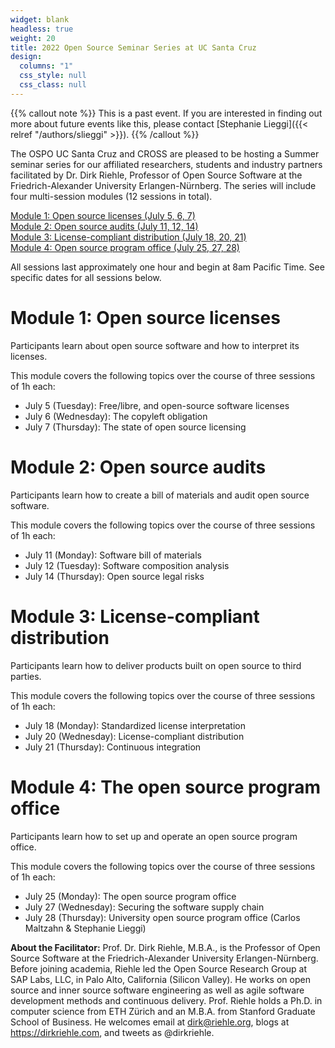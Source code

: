 ```yaml
---
widget: blank
headless: true
weight: 20
title: 2022 Open Source Seminar Series at UC Santa Cruz
design:
  columns: "1"
  css_style: null
  css_class: null
---
```


{{% callout note %}}
This is a past event. If you are interested in finding out more about future events like this, please contact [Stephanie Lieggi]({{< relref "/authors/slieggi" >}}).
{{% /callout %}}

The OSPO UC Santa Cruz and CROSS are pleased to be hosting a Summer seminar series for our affiliated researchers, students and industry partners facilitated by Dr. Dirk Riehle, Professor of Open Source Software at the Friedrich-Alexander University Erlangen-Nürnberg. The series will include four multi-session modules (12 sessions in total).

[Module 1: Open source licenses (July 5, 6, 7)](#module-1-open-source-licenses)  
[Module 2: Open source audits (July 11, 12, 14)](#module-2-open-source-audits)  
[Module 3: License-compliant distribution (July 18, 20, 21)](#module-3-license-compliant-distribution)  
[Module 4: Open source program office (July 25, 27, 28)](#module-4-the-open-source-program-office)  

All sessions last approximately one hour and begin at 8am Pacific Time. See specific dates for all sessions below.
 
# Module 1: Open source licenses

Participants learn about open source software and how to interpret its licenses.

This module covers the following topics over the course of three sessions of 1h each:

- July 5 (Tuesday): Free/libre, and open-source software licenses
- July 6 (Wednesday): The copyleft obligation
- July 7 (Thursday): The state of open source licensing

# Module 2: Open source audits

Participants learn how to create a bill of materials and audit open source software.

This module covers the following topics over the course of three sessions of 1h each:

- July 11 (Monday): Software bill of materials
- July 12 (Tuesday): Software composition analysis
- July 14 (Thursday): Open source legal risks

# Module 3: License-compliant distribution

Participants learn how to deliver products built on open source to third parties.

This module covers the following topics over the course of three sessions of 1h each:

- July 18 (Monday): Standardized license interpretation
- July 20 (Wednesday): License-compliant distribution
- July 21 (Thursday): Continuous integration

# Module 4: The open source program office

Participants learn how to set up and operate an open source program office.

This module covers the following topics over the course of three sessions of 1h each:

- July 25 (Monday): The open source program office
- July 27 (Wednesday): Securing the software supply chain
- July 28 (Thursday): University open source program office (Carlos Maltzahn & Stephanie Lieggi)

**About the Facilitator:** Prof. Dr. Dirk Riehle, M.B.A., is the Professor of Open Source Software at the Friedrich-Alexander University Erlangen-Nürnberg. Before joining academia, Riehle led the Open Source Research Group at SAP Labs, LLC, in Palo Alto, California (Silicon Valley). He works on open source and inner source software engineering as well as agile software development methods and continuous delivery. Prof. Riehle holds a Ph.D. in computer science from ETH Zürich and an M.B.A. from Stanford Graduate School of Business. He welcomes email at dirk@riehle.org, blogs at https://dirkriehle.com, and tweets as @dirkriehle.
